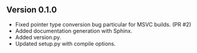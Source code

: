 Version 0.1.0
-------------
* Fixed pointer type conversion bug particular for MSVC builds. (PR #2)
* Added documentation generation with Sphinx.
* Added version.py.
* Updated setup.py with compile options.
